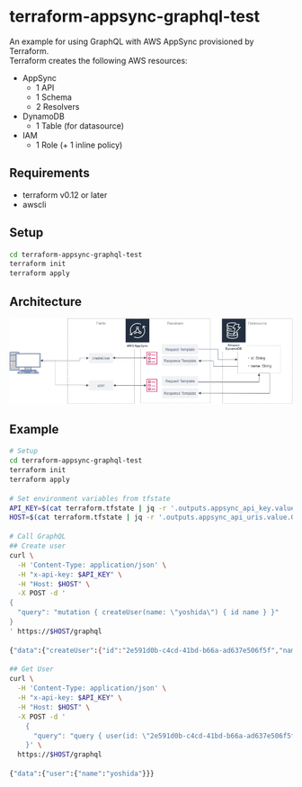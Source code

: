 # terraform-appsync-graphql-test

An example for using GraphQL with AWS AppSync provisioned by Terraform.  
Terraform creates the following AWS resources:

- AppSync
  - 1 API
  - 1 Schema
  - 2 Resolvers
- DynamoDB
  - 1 Table (for datasource)
- IAM
  - 1 Role (+ 1 inline policy)

## Requirements

- terraform v0.12 or later
- awscli

## Setup

```bash
cd terraform-appsync-graphql-test
terraform init
terraform apply
```

## Architecture

![diagram](https://raw.githubusercontent.com/tsubasaogawa/terraform-appsync-graphql-test/images/diagram.png)

## Example

```bash
# Setup
cd terraform-appsync-graphql-test
terraform init
terraform apply

# Set environment variables from tfstate
API_KEY=$(cat terraform.tfstate | jq -r '.outputs.appsync_api_key.value')
HOST=$(cat terraform.tfstate | jq -r '.outputs.appsync_api_uris.value.GRAPHQL' | grep -oP '[^/]+\.amazonaws.com')

# Call GraphQL
## Create user
curl \
  -H 'Content-Type: application/json' \
  -H "x-api-key: $API_KEY" \
  -H "Host: $HOST" \
  -X POST -d '
{
  "query": "mutation { createUser(name: \"yoshida\") { id name } }"
}
' https://$HOST/graphql

{"data":{"createUser":{"id":"2e591d0b-c4cd-41bd-b66a-ad637e506f5f","name":"yoshida"}}}

## Get User
curl \
  -H 'Content-Type: application/json' \
  -H "x-api-key: $API_KEY" \
  -H "Host: $HOST" \
  -X POST -d '
    {
      "query": "query { user(id: \"2e591d0b-c4cd-41bd-b66a-ad637e506f5f\") { name } }"
    }' \
  https://$HOST/graphql

{"data":{"user":{"name":"yoshida"}}}
```
